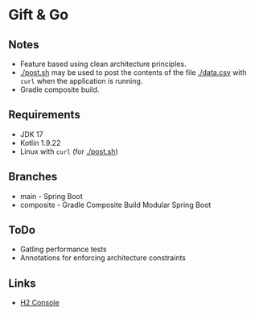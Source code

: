# Gift & Go

## Notes

- Feature based using clean architecture principles.
- [./post.sh](./post.sh) may be used to post the contents of the file [./data.csv](./data.csv) with `curl` when the
  application is running.
- Gradle composite build.

## Requirements

- JDK 17
- Kotlin 1.9.22
- Linux with `curl` (for [./post.sh](./post.sh))

## Branches

- main - Spring Boot
- composite - Gradle Composite Build Modular Spring Boot

## ToDo

- Gatling performance tests
- Annotations for enforcing architecture constraints

## Links

- [H2 Console](http://localhost:8080/h2-console)
